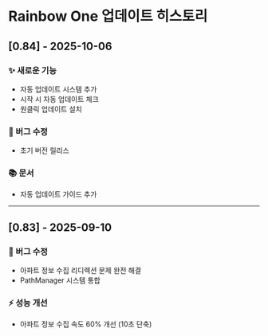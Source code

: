 # Rainbow One 업데이트 히스토리

## [0.84] - 2025-10-06

### ✨ 새로운 기능
- 자동 업데이트 시스템 추가
- 시작 시 자동 업데이트 체크
- 원클릭 업데이트 설치

### 🐛 버그 수정
- 초기 버전 릴리스

### 📚 문서
- 자동 업데이트 가이드 추가

---

## [0.83] - 2025-09-10

### 🐛 버그 수정
- 아파트 정보 수집 리디렉션 문제 완전 해결
- PathManager 시스템 통합

### ⚡ 성능 개선
- 아파트 정보 수집 속도 60% 개선 (10초 단축)
